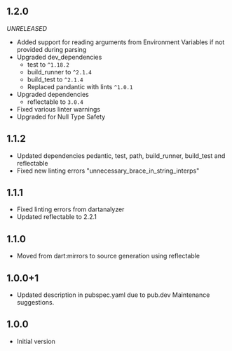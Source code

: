 ## 1.2.0

_UNRELEASED_

- Added support for reading arguments from Environment Variables if not provided during parsing
- Upgraded dev_dependencies
  - test to `^1.18.2`
  - build_runner to `^2.1.4`
  - build_test to `^2.1.4`
  - Replaced pandantic with lints `^1.0.1`
- Upgraded dependencies
  - reflectable to `3.0.4`
- Fixed various linter warnings
- Upgraded for Null Type Safety

## 1.1.2

- Updated dependencies pedantic, test, path, build_runner, build_test and reflectable
- Fixed new linting errors "unnecessary_brace_in_string_interps"

## 1.1.1

- Fixed linting errors from dartanalyzer
- Updated reflectable to 2.2.1

## 1.1.0

- Moved from dart:mirrors to source generation using reflectable

## 1.0.0+1

- Updated description in pubspec.yaml due to pub.dev Maintenance suggestions.

## 1.0.0

- Initial version
